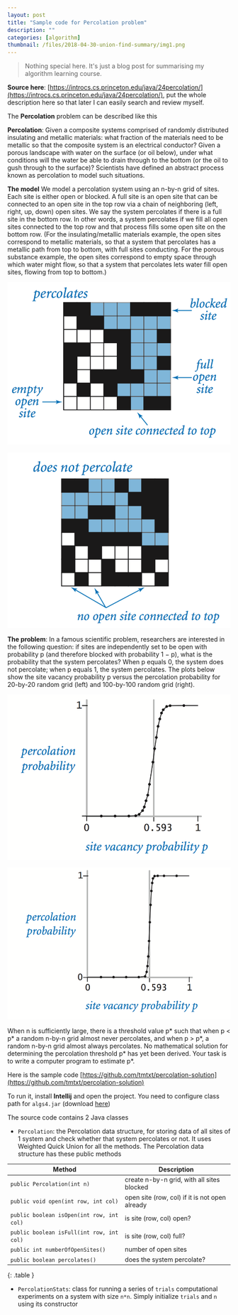 ```yaml
---
layout: post
title: "Sample code for Percolation problem"
description: ""
categories: [algorithm]
thumbnail: /files/2018-04-30-union-find-summary/img1.png
---
```


> Nothing special here. It's just a blog post for summarising my algorithm learning course.

**Source here**:
[https://introcs.cs.princeton.edu/java/24percolation/](https://introcs.cs.princeton.edu/java/24percolation/),
put the whole description here so that later I can easily search and review myself.

The **Percolation** problem can be described like this

**Percolation**: Given a composite systems comprised of randomly distributed insulating and metallic
materials: what fraction of the materials need to be metallic so that the composite system is an
electrical conductor? Given a porous landscape with water on the surface (or oil below), under what
conditions will the water be able to drain through to the bottom (or the oil to gush through to the
surface)? Scientists have defined an abstract process known as percolation to model such situations.

**The model** We model a percolation system using an n-by-n grid of sites. Each site is either open or
blocked. A full site is an open site that can be connected to an open site in the top row via a
chain of neighboring (left, right, up, down) open sites. We say the system percolates if there is a
full site in the bottom row. In other words, a system percolates if we fill all open sites connected
to the top row and that process fills some open site on the bottom row. (For the insulating/metallic
materials example, the open sites correspond to metallic materials, so that a system that percolates
has a metallic path from top to bottom, with full sites conducting. For the porous substance
example, the open sites correspond to empty space through which water might flow, so that a system
that percolates lets water fill open sites, flowing from top to bottom.)

<!-- more -->

![Percolates Yes](/files/2018-05-08-sample-code-for-percolation-problem/percolates-yes.png)

![Percolates No](/files/2018-05-08-sample-code-for-percolation-problem/percolates-no.png)

**The problem**: In a famous scientific problem, researchers are interested in the following question:
if sites are independently set to be open with probability p (and therefore blocked with probability
1 − p), what is the probability that the system percolates? When p equals 0, the system does not
percolate; when p equals 1, the system percolates. The plots below show the site vacancy probability
p versus the percolation probability for 20-by-20 random grid (left) and 100-by-100 random grid
(right).

![Percolation Threshold 20](/files/2018-05-08-sample-code-for-percolation-problem/percolation-threshold20.png)

![Percolation Threshold 100](/files/2018-05-08-sample-code-for-percolation-problem/percolation-threshold100.png)

When n is sufficiently large, there is a threshold value p* such that when p < p* a random n-by-n
grid almost never percolates, and when p > p\*, a random n-by-n grid almost always percolates. No
mathematical solution for determining the percolation threshold p\* has yet been derived. Your task
is to write a computer program to estimate p\*.

Here is the sample code
[https://github.com/tmtxt/percolation-solution](https://github.com/tmtxt/percolation-solution)

To run it, install **Intellij** and open the project. You need to configure class path for
`algs4.jar` (download [here](https://algs4.cs.princeton.edu/code/algs4.jar))

The source code contains 2 Java classes

- `Percolation`: the Percolation data structure, for storing data of all sites of 1 system and check
  whether that system percolates or not. It uses Weighted Quick Union for all the methods.
  The Percolation data structure has these public methods

|Method|Description|
|----|----|
|`public Percolation(int n)`|create n-by-n grid, with all sites blocked|
|`public void open(int row, int col)`|open site (row, col) if it is not open already|
|`public boolean isOpen(int row, int col)`|is site (row, col) open?|
|`public boolean isFull(int row, int col)`|is site (row, col) full?|
|`public int numberOfOpenSites()`|number of open sites|
|`public boolean percolates()`|does the system percolate?|
{: .table }

- `PercolationStats`: class for running a series of `trials` computational experiments on a system
  with size `n*n`. Simply initialize `trials` and `n` using its constructor
